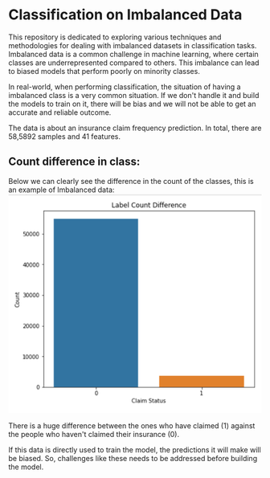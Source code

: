 # Classification on Imbalanced Data
 This repository is dedicated to exploring various techniques and methodologies for dealing with imbalanced datasets in classification tasks. Imbalanced data is a common challenge in machine learning, where certain classes are underrepresented compared to others. This imbalance can lead to biased models that perform poorly on minority classes.

In real-world, when performing classification, the situation of having a imbalanced class is a very common situation. If we don't handle it and build the models to train on it, there will be bias and we will not be able to get an accurate and reliable outcome. 

The data is about an insurance claim frequency prediction. In total, there are 58,5892 samples and 41 features.

## Count difference in class:
Below we can clearly see the difference in the count of the classes, this is an example of Imbalanced data:
![alt text](image.png)

There is a huge difference between the ones who have claimed (1) against the people who haven't claimed their insurance (0).

If this data is directly used to train the model, the predictions it will make will be biased. So, challenges like these needs to be addressed before building the model.
